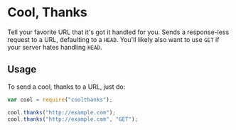 # Cool, Thanks

Tell your favorite URL that it's got it handled for you. Sends a response-less request to a URL, defaulting to a `HEAD`. You'll likely also want to use `GET` if your server hates handling `HEAD`.

## Usage

To send a cool, thanks to a URL, just do:

``` js
var cool = require("coolthanks");

cool.thanks("http://example.com");
cool.thanks("http://example.com", "GET");
```